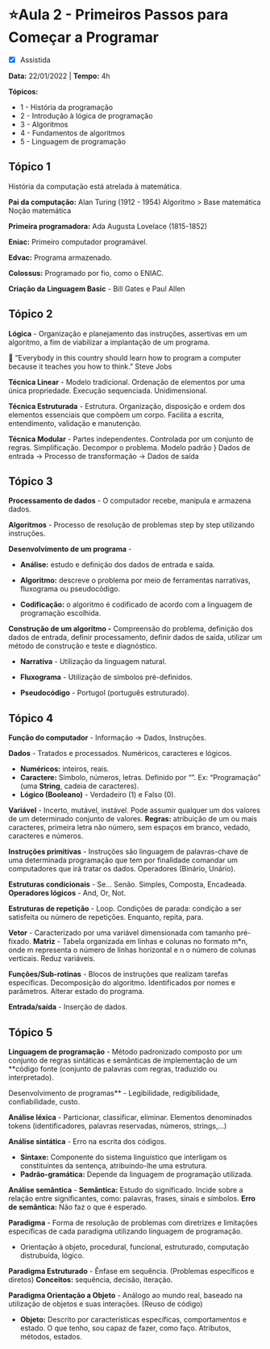 # ⭐Aula 2 - Primeiros Passos para Começar a Programar

- [x] Assistida

**Data:** 22/01/2022 | **Tempo:** 4h 

**Tópicos:**

- 1 - História da programação 
- 2 - Introdução à lógica de programação 
- 3 - Algoritmos 
- 4 - Fundamentos de algoritmos 
- 5 - Linguagem de programação



## Tópico 1

História da computação está atrelada à matemática.

**Pai da computação:** Alan Turing (1912 - 1954)
 Algoritmo > Base matemática Noção matemática

**Primeira programadora:** Ada Augusta Lovelace (1815-1852)

**Eniac:** Primeiro computador programável. 

**Edvac:** Programa armazenado. 

**Colossus:** Programado por fio, como o ENIAC.

**Criação da Linguagem Basic** - Bill Gates e Paul Allen



## Tópico 2

**Lógica** - Organização e planejamento das instruções, assertivas em um algoritmo, a fim de viabilizar a implantação de um programa.

🧠 ”Everybody in this country should learn how to program a computer because it teaches you how to think.” Steve Jobs

**Técnica Linear** - Modelo tradicional. Ordenação de elementos por uma única propriedade. Execução sequenciada. Unidimensional.

**Técnica Estruturada** - Estrutura. Organização, disposição e ordem dos elementos essenciais que compõem um corpo. Facilita a escrita, entendimento, validação e manutenção.

**Técnica Modular** - Partes independentes. Controlada por um conjunto de regras. Simplificação. Decompor o problema. Modelo padrão } Dados de entrada → Processo de transformação → Dados de saída



## Tópico 3

**Processamento de dados** - O computador recebe, manipula e armazena dados. 

**Algoritmos** - Processo de resolução de problemas step by step utilizando instruções.

**Desenvolvimento de um programa** - 

- **Análise:** estudo e definição dos dados de entrada e saída. 

- **Algoritmo:** descreve o problema por meio de ferramentas narrativas, fluxograma ou pseudocódigo.

- **Codificação:** o algoritmo é codificado de acordo com a linguagem de programação escolhida.

**Construção de um algoritmo -** Compreensão do problema, definição dos dados de entrada, definir processamento, definir dados de saída, utilizar um método de construção e teste e diagnóstico.

- **Narrativa** - Utilização da linguagem natural. 

- **Fluxograma** - Utilização de símbolos pré-definidos. 

- **Pseudocódigo** - Portugol (português estruturado).

  

## Tópico 4

**Função do computador** - Informação → Dados, Instruções.

**Dados** - Tratados e processados. Numéricos, caracteres e lógicos.

- **Numéricos:** inteiros, reais.
- **Caractere:**  Símbolo, números, letras. Definido por “”. Ex: “Programação” (uma **String**, cadeia de caracteres).
- **Lógico (Booleano)** - Verdadeiro (1) e Falso (0).

**Variável** - Incerto, mutável, instável. Pode assumir qualquer um dos valores de um determinado conjunto de valores. **Regras:** atribuição de um ou mais caracteres, primeira letra não número, sem espaços em branco, vedado, caracteres e números.

**Instruções primitivas** - Instruções são linguagem de palavras-chave de uma determinada programação que tem por finalidade comandar um computadores que irá tratar os dados. Operadores (Binário, Unário).

**Estruturas condicionais** - Se... Senão. Simples, Composta, Encadeada. 
**Operadores lógicos** - And, Or, Not.

**Estruturas de repetição** - Loop. Condições de parada: condição a ser satisfeita ou número de repetições. Enquanto, repita, para.

**Vetor** - Caracterizado por uma variável dimensionada com tamanho pré-fixado. 
**Matriz** - Tabela organizada em linhas e colunas no formato m*n, onde m representa o número de linhas horizontal e n o número de colunas verticais. Reduz variáveis.

**Funções/Sub-rotinas** - Blocos de instruções que realizam tarefas específicas. Decomposição do algoritmo. Identificados por nomes e parâmetros. Alterar estado do programa.

**Entrada/saída** - Inserção de dados.



## Tópico 5

**Linguagem de programação** - Método padronizado composto por um conjunto de regras sintáticas e semânticas de implementação de um **código fonte (conjunto de palavras com regras, traduzido ou interpretado).

Desenvolvimento de programas** - Legibilidade, redigibilidade, confiabilidade, custo.

**Análise léxica** - Particionar, classificar, eliminar. Elementos denominados tokens (identificadores, palavras reservadas, números, strings,...)

**Análise sintática** - Erro na escrita dos códigos. 

- **Sintaxe:** Componente do sistema linguístico que interligam os constituintes da sentença, atribuindo-lhe uma estrutura. 
- **Padrão-gramática:** Depende da linguagem de programação utilizada.


**Análise semântica** - 
**Semântica:** Estudo do significado. Incide sobre a relação entre significantes, como: palavras, frases, sinais e símbolos. 
**Erro de semântica:** Não faz o que é esperado.


**Paradigma** - Forma de resolução de problemas com diretrizes e limitações específicas de cada paradigma utilizando linguagem de programação.

- Orientação à objeto, procedural, funcional, estruturado, computação distrubuída, lógico.

**Paradigma Estruturado** - Ênfase em sequência. (Problemas específicos e diretos) **Conceitos:** sequência, decisão, iteração.

**Paradigma Orientação a Objeto** - Análogo ao mundo real, baseado na utilização de objetos e suas interações. (Reuso de código) 

- **Objeto:** Descrito por características específicas, comportamentos e estado. O que tenho, sou capaz de fazer, como faço. Atributos, métodos, estados.
